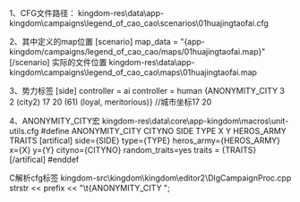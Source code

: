 1、CFG文件路径：
kingdom-res\data\app-kingdom\campaigns\legend_of_cao_cao\scenarios\01huajingtaofai.cfg

2、其中定义的map位置
[scenario]
	map_data = "{app-kingdom/campaigns/legend_of_cao_cao/maps/01huajingtaofai.map}"
[/scenario]
实际的文件位置
kingdom-res\data\app-kingdom\campaigns\legend_of_cao_cao\maps\01huajingtaofai.map

3、势力标签
[side]
    controller = ai
    controller = human
    {ANONYMITY_CITY 3 2 (city2) 17 20 (61) (loyal, meritorious)}  //城市坐标17 20

4、ANONYMITY_CITY宏
kingdom-res\data\core\app-kingdom\macros\unit-utils.cfg
#define ANONYMITY_CITY CITYNO SIDE TYPE X Y HEROS_ARMY TRAITS
	[artifical]
		side={SIDE}
		type={TYPE}
		heros_army={HEROS_ARMY}
		x={X}
		y={Y}
		cityno={CITYNO}
		random_traits=yes
		traits = {TRAITS}
	[/artifical]
#enddef

C解析cfg标签
kingdom-src\kingdom\kingdom\editor2\DlgCampaignProc.cpp
    strstr << prefix << "\t{ANONYMITY_CITY ";